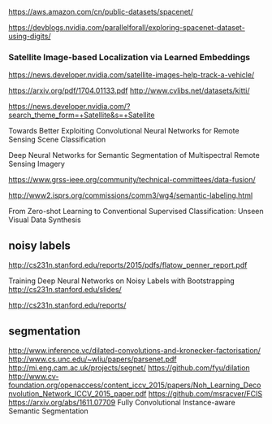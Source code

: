 https://aws.amazon.com/cn/public-datasets/spacenet/

https://devblogs.nvidia.com/parallelforall/exploring-spacenet-dataset-using-digits/

### Satellite Image-based Localization via Learned Embeddings
https://news.developer.nvidia.com/satellite-images-help-track-a-vehicle/

https://arxiv.org/pdf/1704.01133.pdf
http://www.cvlibs.net/datasets/kitti/


https://news.developer.nvidia.com/?search_theme_form=+Satellite&s=+Satellite


Towards Better Exploiting Convolutional Neural Networks for Remote Sensing Scene Classification

Deep Neural Networks for Semantic Segmentation of Multispectral Remote Sensing Imagery

https://www.grss-ieee.org/community/technical-committees/data-fusion/

http://www2.isprs.org/commissions/comm3/wg4/semantic-labeling.html

From Zero-shot Learning to Conventional Supervised Classification: Unseen Visual Data Synthesis


## noisy labels
http://cs231n.stanford.edu/reports/2015/pdfs/flatow_penner_report.pdf

Training Deep Neural Networks on Noisy Labels with Bootstrapping
http://cs231n.stanford.edu/slides/

http://cs231n.stanford.edu/reports/


## segmentation
http://www.inference.vc/dilated-convolutions-and-kronecker-factorisation/
http://www.cs.unc.edu/~wliu/papers/parsenet.pdf
http://mi.eng.cam.ac.uk/projects/segnet/
https://github.com/fyu/dilation
http://www.cv-foundation.org/openaccess/content_iccv_2015/papers/Noh_Learning_Deconvolution_Network_ICCV_2015_paper.pdf
https://github.com/msracver/FCIS   https://arxiv.org/abs/1611.07709  Fully Convolutional Instance-aware Semantic Segmentation
